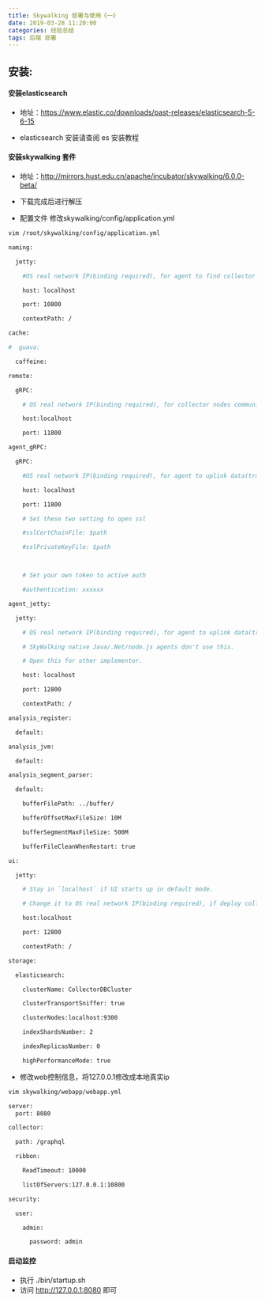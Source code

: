 ```yaml
---
title: Skywalking 部署与使用《一》
date: 2019-03-28 11:20:00
categories: 经验总结
tags: 后端 部署
---
```


## 安装:

#### 安装elasticsearch
- 地址：https://www.elastic.co/downloads/past-releases/elasticsearch-5-6-15

- elasticsearch 安装请查阅 es 安装教程

#### 安装skywalking 套件
- 地址：http://mirrors.hust.edu.cn/apache/incubator/skywalking/6.0.0-beta/

- 下载完成后进行解压

- 配置文件
修改skywalking/config/application.yml

``` bash
vim /root/skywalking/config/application.yml

naming:

  jetty:

    #OS real network IP(binding required), for agent to find collector cluster

    host: localhost

    port: 10800

    contextPath: /

cache:

#  guava:

  caffeine:

remote:

  gRPC:

    # OS real network IP(binding required), for collector nodes communicate with each other in cluster. collectorN --(gRPC) --> collectorM

    host:localhost

    port: 11800

agent_gRPC:

  gRPC:

    #OS real network IP(binding required), for agent to uplink data(trace/metrics) to collector. agent--(gRPC)--> collector

    host: localhost

    port: 11800

    # Set these two setting to open ssl

    #sslCertChainFile: $path

    #sslPrivateKeyFile: $path



    # Set your own token to active auth

    #authentication: xxxxxx

agent_jetty:

  jetty:

    # OS real network IP(binding required), for agent to uplink data(trace/metrics) to collector through HTTP. agent--(HTTP)--> collector

    # SkyWalking native Java/.Net/node.js agents don't use this.

    # Open this for other implementor.

    host: localhost

    port: 12800

    contextPath: /

analysis_register:

  default:

analysis_jvm:

  default:

analysis_segment_parser:

  default:

    bufferFilePath: ../buffer/

    bufferOffsetMaxFileSize: 10M

    bufferSegmentMaxFileSize: 500M

    bufferFileCleanWhenRestart: true

ui:

  jetty:

    # Stay in `localhost` if UI starts up in default mode.

    # Change it to OS real network IP(binding required), if deploy collector in different machine.

    host:localhost

    port: 12800

    contextPath: /

storage:

  elasticsearch:

    clusterName: CollectorDBCluster

    clusterTransportSniffer: true

    clusterNodes:localhost:9300

    indexShardsNumber: 2

    indexReplicasNumber: 0

    highPerformanceMode: true
```
- 修改web控制信息，将127.0.0.1修改成本地真实ip

``` bash
vim skywalking/webapp/webapp.yml 

server:
  port: 8080

collector:

  path: /graphql

  ribbon:

    ReadTimeout: 10000

    listOfServers:127.0.0.1:10800

security:

  user:

    admin:

      password: admin
```

#### 启动监控

- 执行 ./bin/startup.sh
- 访问 http://127.0.0.1:8080 即可